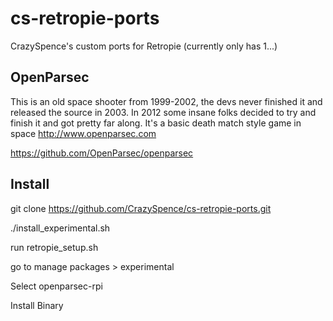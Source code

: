# cs-retropie-ports
CrazySpence's custom ports for Retropie (currently only has 1...)

## OpenParsec
This is an old space shooter from 1999-2002, the devs never finished it and released the source in 2003.
In 2012 some insane folks decided to try and finish it and got pretty far along. It's a basic death match style game in space
http://www.openparsec.com

https://github.com/OpenParsec/openparsec


## Install

git clone https://github.com/CrazySpence/cs-retropie-ports.git

./install_experimental.sh

run retropie_setup.sh

go to manage packages > experimental

Select openparsec-rpi

Install Binary
